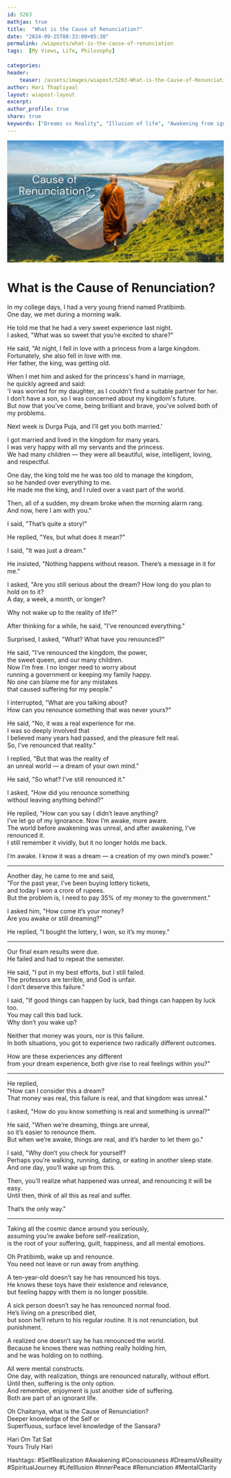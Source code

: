 ```yaml
---        
id: 5263 
mathjax: true        
title:  "What is the Cause of Renunciation?"        
date: "2024-09-25T08:33:00+05:30"        
permalink: /wiaposts/what-is-the-cause-of-renunciation
tags:  [My Views, Life, Philosophy]         
        
categories:        
header:        
    teaser: /assets/images/wiapost/5263-What-is-the-Cause-of-Renunciation.jpg        
author: Hari Thapliyaal        
layout: wiapost-layout        
excerpt:        
author_profile: true        
share: true
keywords: ["Dreams vs Reality", "Illusion of life", "Awakening from ignorance", "Self-realization philosophy", "Renouncing worldly attachments", "Philosophy of suffering and joy", "Spiritual awakening", "Meaning of dreams", "Consciousness and awareness", "Life as a dream metaphor"]        
--- 
```


![What is the Cause of Renunciation?](/assets/images/wiapost/5263-What-is-the-Cause-of-Renunciation.jpg)
   
# What is the Cause of Renunciation?    
   
In my college days, I had a very young friend named Pratibimb.  
One day, we met during a morning walk.  

He told me that he had a very sweet experience last night.  
I asked, "What was so sweet that you’re excited to share?"  

He said, "At night, I fell in love with a princess from a large kingdom.  
Fortunately, she also fell in love with me.  
Her father, the king, was getting old.  

When I met him and asked for the princess's hand in marriage,  
he quickly agreed and said:  
'I was worried for my daughter, as I couldn’t find a suitable partner for her.  
I don’t have a son, so I was concerned about my kingdom's future.  
But now that you’ve come, being brilliant and brave, you’ve solved both of my problems.  

Next week is Durga Puja, and I’ll get you both married.'  

I got married and lived in the kingdom for many years.  
I was very happy with all my servants and the princess.  
We had many children — they were all beautiful, wise, intelligent, loving, and respectful.  

One day, the king told me he was too old to manage the kingdom,  
so he handed over everything to me.  
He made me the king, and I ruled over a vast part of the world.  

Then, all of a sudden, my dream broke when the morning alarm rang.  
And now, here I am with you."  

I said, "That’s quite a story!"  

He replied, "Yes, but what does it mean?"  

I said, "It was just a dream."  

He insisted, "Nothing happens without reason. There’s a message in it for me."  

I asked, "Are you still serious about the dream? How long do you plan to hold on to it?  
A day, a week, a month, or longer?  

Why not wake up to the reality of life?"  

After thinking for a while, he said, "I’ve renounced everything."  

Surprised, I asked, "What? What have you renounced?"  

He said, "I’ve renounced the kingdom, the power,    
the sweet queen, and our many children.  
Now I’m free. I no longer need to worry about    
running a government or keeping my family happy.  
No one can blame me for any mistakes   
that caused suffering for my people."  

I interrupted, "What are you talking about?    
How can you renounce something that was never yours?"  

He said, "No, it was a real experience for me.  
I was so deeply involved that    
I believed many years had passed, and the pleasure felt real.  
So, I’ve renounced that reality."  

I replied, "But that was the reality of    
an unreal world — a dream of your own mind."  

He said, "So what? I’ve still renounced it."  

I asked, "How did you renounce something    
without leaving anything behind?"  

He replied, "How can you say I didn’t leave anything?  
I’ve let go of my ignorance. Now I’m awake, more aware.  
The world before awakening was unreal, and after awakening, I’ve renounced it.  
I still remember it vividly, but it no longer holds me back.  

I’m awake. I know it was a dream — a creation of my own mind’s power."  

---

Another day, he came to me and said,  
"For the past year, I’ve been buying lottery tickets,  
and today I won a crore of rupees.  
But the problem is, I need to pay 35% of my money to the government."  

I asked him, "How come it’s your money?  
Are you awake or still dreaming?"  

He replied, "I bought the lottery, I won, so it’s my money."  

---

Our final exam results were due.  
He failed and had to repeat the semester.  

He said, "I put in my best efforts, but I still failed.  
The professors are terrible, and God is unfair.  
I don’t deserve this failure."  

I said, "If good things can happen by luck, 
bad things can happen by luck too.  
You may call this bad luck.  
Why don’t you wake up?  

Neither that money was yours, nor is this failure.  
In both situations, 
you got to experience two radically different outcomes.  

How are these experiences any different    
from your dream experience, both give rise to real feelings within you?"  
 
---

He replied,  
"How can I consider this a dream?  
That money was real, this failure is real, and that kingdom was unreal."  

I asked, "How do you know something is real and something is unreal?"  

He said, "When we’re dreaming, things are unreal,  
so it’s easier to renounce them.  
But when we’re awake, things are real, and it’s harder to let them go."  

I said, "Why don’t you check for yourself?  
Perhaps you’re walking, running, dating, 
or eating in another sleep state.  
And one day, you’ll wake up from this.  

Then, you’ll realize what happened was unreal, 
and renouncing it will be easy.  
Until then, think of all this as real and suffer.  

That’s the only way."  

---

Taking all the cosmic dance around you seriously,  
assuming you’re awake before self-realization,  
is the root of your suffering, guilt, 
happiness, and all mental emotions.  

Oh Pratibimb, wake up and renounce.  
You need not leave or run away from anything.  

A ten-year-old doesn’t say he has renounced his toys.  
He knows these toys have their existence and relevance,  
but feeling happy with them is no longer possible.  

A sick person doesn’t say he has renounced normal food.  
He’s living on a prescribed diet,  
but soon he’ll return to his regular routine.
It is not renunciation, but punishment.  

A realized one doesn’t say he has renounced the world.  
Because he knows there was nothing really holding him,  
and he was holding on to nothing.  

All were mental constructs.  
One day, with realization, things are renounced naturally, without effort.  
Until then, suffering is the only option.  
And remember, enjoyment is just another side of suffering.  
Both are part of an ignorant life.  

Oh Chaitanya, what is the Cause of Renunciation?   
Deeper knowledge of the Self or    
Superfluous, surface level knowledge of the Sansara?

Hari Om Tat Sat   
Yours Truly Hari

Hashtags:
#SelfRealization
#Awakening
#Consciousness
#DreamsVsReality
#SpiritualJourney
#LifeIllusion
#InnerPeace
#Renunciation
#MentalClarity

